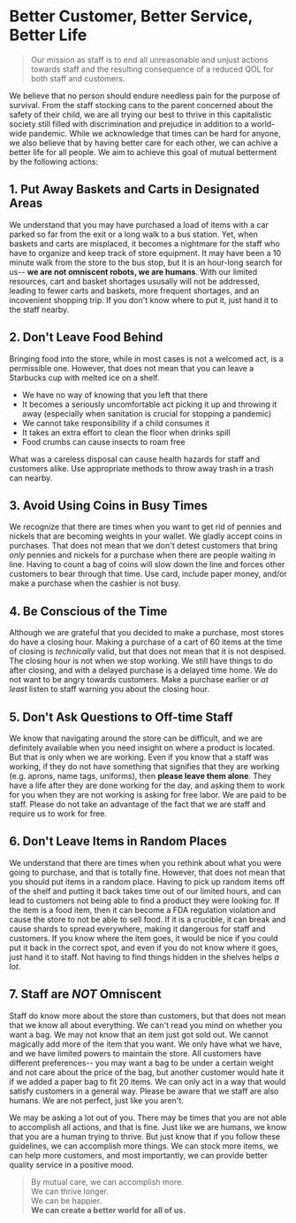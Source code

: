 # Better Customer, Better Service, Better Life
> Our mission as staff is to end all unreasonable and unjust actions towards staff and the resulting consequence of a reduced QOL for both staff and customers.

We believe that no person should endure needless pain for the purpose of survival. From the staff stocking cans to the parent concerned about the safety of their child, we are all trying our best to thrive in this capitalistic society still filled with discrimination and prejudice in addition to a world-wide pandemic. While we acknowledge that times can be hard for anyone, we also believe that by having better care for each other, we can achive a better life for all people. We aim to achieve this goal of mutual betterment by the following actions:

## 1. Put Away Baskets and Carts in Designated Areas

We understand that you may have purchased a load of items with a car parked so far from the exit or a long walk to a bus station. Yet, when baskets and carts are misplaced, it becomes a nightmare for the staff who have to organize and keep track of store equipment. It may have been a 10 minute walk from the store to the bus stop, but it is an hour-long search for us-- **we are not omniscent robots, we are humans**. With our limited resources, cart and basket shortages ususally will not be addressed, leading to fewer carts and baskets, more frequent shortages, and an incovenient shopping trip. If you don't know where to put it, just hand it to the staff nearby.

## 2. Don't Leave Food Behind

Bringing food into the store, while in most cases is not a welcomed act, is a permissible one. However, that does not mean that you can leave a Starbucks cup with melted ice on a shelf.  
* We have no way of knowing that you left that there
* It becomes a seriously uncomfortable act picking it up and throwing it away (especially when sanitation is crucial for stopping a pandemic)
* We cannot take responsibility if a child consumes it
* It takes an extra effort to clean the floor when drinks spill
* Food crumbs can cause insects to roam free

What was a careless disposal can cause health hazards for staff and customers alike. Use appropriate methods to throw away trash in a trash can nearby.

## 3. Avoid Using Coins in Busy Times

We recognize that there are times when you want to get rid of pennies and nickels that are becoming weights in your wallet. We gladly accept coins in purchases. That does not mean that we don't detest customers that bring _only_ pennies and nickels for a purchase when there are people waiting in line. Having to count a bag of coins will slow down the line and forces other customers to bear through that time. Use card, include paper money, and/or make a purchase when the cashier is not busy.

## 4. Be Conscious of the Time

Although we are grateful that you decided to make a purchase, most stores do have a closing hour. Making a purchase of a cart of 60 items at the time of closing is _technically_ valid, but that does not mean that it is not despised. The closing hour is not when we stop working. We still have things to do after closing, and with a delayed purchase is a delayed time home. We do not want to be angry towards customers. Make a purchase earlier or _at least_ listen to staff warning you about the closing hour.

## 5. Don't Ask Questions to Off-time Staff

We know that navigating around the store can be difficult, and we are definitely available when you need insight on where a product is located. But that is only when we are working. Even if you know that a staff was working, if they do not have something that signifies that they are working (e.g. aprons, name tags, uniforms), then **please leave them alone**. They have a life after they are done working for the day, and asking them to work for you when they are not working is asking for free labor. We are paid to be staff. Please do not take an advantage of the fact that we are staff and require us to work for free. 

## 6. Don't Leave Items in Random Places

We understand that there are times when you rethink about what you were going to purchase, and that is totally fine. However, that does not mean that you should put items in a random place. Having to pick up random items off of the shelf and putting it back takes time out of our limited hours, and can lead to customers not being able to find a product they were looking for. If the item is a food item, then it can become a FDA regulation violation and cause the store to not be able to sell food. If it is a crucible, it can break and cause shards to spread everywhere, making it dangerous for staff and customers. If you know where the item goes, it would be nice if you could put it back in the correct spot, and even if you do not know where it goes, just hand it to staff. Not having to find things hidden in the shelves helps _a lot_.

## 7. Staff are _NOT_ Omniscent

Staff do know more about the store than customers, but that does not mean that we know all about everything. We can't read you mind on whether you want a bag. We may not know that an item just got sold out. We cannot magically add more of the item that you want. We only have what we have, and we have limited powers to maintain the store. All customers have different preferences-- you may want a bag to be under a certain weight and not care about the price of the bag, but another customer would hate it if we added a paper bag to fit 20 items. We can only act in a way that would satisfy customers in a general way. Please be aware that we staff are also humans. We are not perfect, just like you aren't.

We may be asking a lot out of you. There may be times that you are not able to accomplish all actions, and that is fine. Just like we are humans, we know that you are a human trying to thrive. But just know that if you follow these guidelines, we can accomplish more things. We can stock more items, we can help more customers, and most importantly, we can provide better quality service in a positive mood. 

> By mutual care, we can accomplish more.  
> We can thrive longer.  
> We can be happier.  
> **We can create a better world for all of us.**
